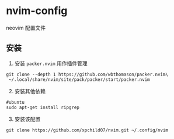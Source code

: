 # nvim-config
neovim 配置文件

## 安装
1. 安装 `packer.nvim` 用作插件管理
```shell
git clone --depth 1 https://github.com/wbthomason/packer.nvim\
 ~/.local/share/nvim/site/pack/packer/start/packer.nvim
```

2. 安装其他依赖
```shell
#ubuntu
sudo apt-get install ripgrep
```

3. 安装该配置
```shell
git clone https://github.com/xpchild07/nvim.git ~/.config/nvim
```
